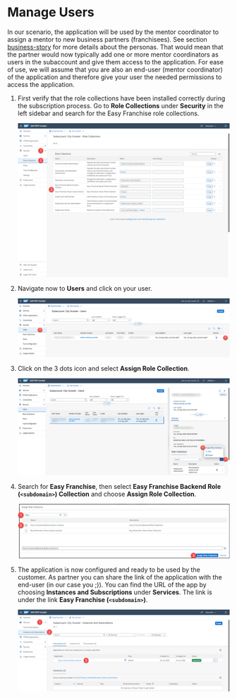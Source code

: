 # Manage Users

In our scenario, the application will be used by the mentor coordinator to assign a mentor to new business partners (franchisees). See section [business-story](/documentation/discover/business-story/README.md#involved-personas) for more details about the personas.
That would mean that the partner would now typically add one or more mentor coordinators as users in the subaccount and give them access to the application. For ease of use, we will assume that you are also an end-user (mentor coordinator) of the application and therefore give your user the needed permissions to access the application.

1. First verify that the role collections have been installed correctly during the subscription process. Go to **Role Collections** under **Security** in the left sidebar and search for the Easy Franchise role collections.

   ![](images/check-role-collections.png)

2. Navigate now to **Users** and click on your user.

   ![](images/add-role-collection-01.png)

3. Click on the 3 dots icon and select **Assign Role Collection**.

   ![](images/add-role-collection-02.png)

4. Search for **Easy Franchise**, then select **Easy Franchise Backend Role (`<subdomain>`) Collection** and choose **Assign Role Collection**.

   ![](images/add-role-collection-03.png)

5. The application is now configured and ready to be used by the customer. As partner you can share the link of the application with the end-user (in our case you ;)). You can find the URL of the app by choosing **Instances and Subscriptions** under **Services**. The link is under the link **Easy Franchise (`<subdomain>`)**.

   ![](images/start-application.png)
